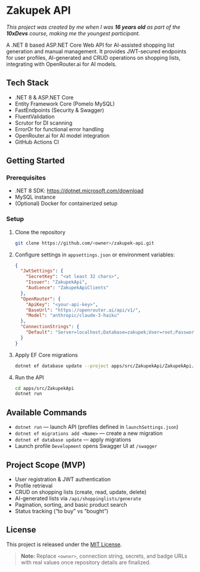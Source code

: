 # Zakupek API
*This project was created by me when I was **16 years old** as part of the **10xDevs** course, making me the youngest participant.*

A .NET 8 based ASP.NET Core Web API for AI-assisted shopping list generation and manual management. It provides JWT-secured endpoints for user profiles, AI-generated and CRUD operations on shopping lists, integrating with OpenRouter.ai for AI models.

## Tech Stack
- .NET 8 & ASP.NET Core
- Entity Framework Core (Pomelo MySQL)
- FastEndpoints (Security & Swagger)
- FluentValidation
- Scrutor for DI scanning
- ErrorOr for functional error handling
- OpenRouter.ai for AI model integration
- GitHub Actions CI

## Getting Started

### Prerequisites
- .NET 8 SDK: https://dotnet.microsoft.com/download
- MySQL instance
- (Optional) Docker for containerized setup

### Setup

1. Clone the repository  
   ```bash
   git clone https://github.com/<owner>/zakupek-api.git
   ```
2. Configure settings in `appsettings.json` or environment variables:
   ```json
   {
     "JwtSettings": {
       "SecretKey": "<at least 32 chars>",
       "Issuer": "ZakupekApi",
       "Audience": "ZakupekApiClients"
     },
     "OpenRouter": {
       "ApiKey": "<your-api-key>",
       "BaseUrl": "https://openrouter.ai/api/v1/",
       "Model": "anthropic/claude-3-haiku"
     },
     "ConnectionStrings": {
       "Default": "Server=localhost;Database=zakupek;User=root;Password=..."
     }
   }
   ```
3. Apply EF Core migrations  
   ```bash
   dotnet ef database update --project apps/src/ZakupekApi/ZakupekApi.csproj
   ```
4. Run the API  
   ```bash
   cd apps/src/ZakupekApi
   dotnet run
   ```

## Available Commands
- `dotnet run` — launch API (profiles defined in `launchSettings.json`)
- `dotnet ef migrations add <Name>` — create a new migration
- `dotnet ef database update` — apply migrations
- Launch profile `Development` opens Swagger UI at `/swagger`

## Project Scope (MVP)
- User registration & JWT authentication
- Profile retrieval
- CRUD on shopping lists (create, read, update, delete)
- AI-generated lists via `/api/shoppinglists/generate`
- Pagination, sorting, and basic product search
- Status tracking (“to buy” vs “bought”)

## License
This project is released under the [MIT License](LICENSE).

> **Note:** Replace `<owner>`, connection string, secrets, and badge URLs with real values once repository details are finalized.
